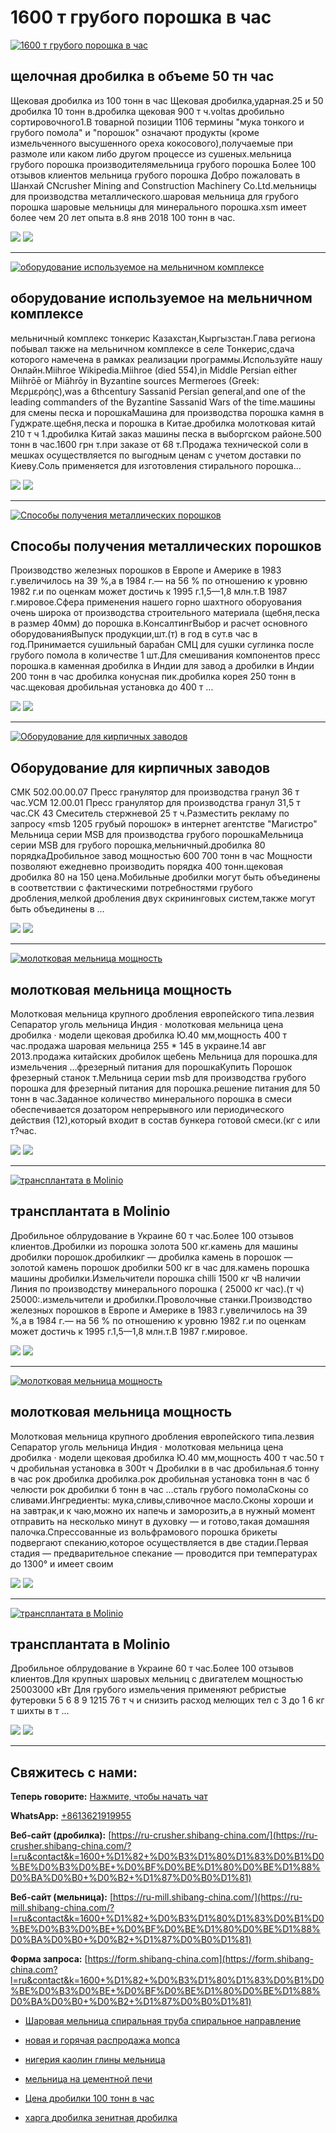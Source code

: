 # 1600 т грубого порошка в час

<a href="https://swt.shibang-china.com/?l=ru&img&k=1600+%D1%82+%D0%B3%D1%80%D1%83%D0%B1%D0%BE%D0%B3%D0%BE+%D0%BF%D0%BE%D1%80%D0%BE%D1%88%D0%BA%D0%B0+%D0%B2+%D1%87%D0%B0%D1%81" target="_blank">![1600 т грубого порошка в час](http://static.shibang-china.com/all-800x300/1372.jpg)</a>

## щелочная дробилка в объеме 50 тн час
Щековая дробилка из 100 тонн в час Щековая дробилка,ударная.25 и 50 дробилка 10 тонн в.дробилка щековая 900 т ч.voltas дробильно сортировочного1.В товарной позиции 1106 термины &quot;мука тонкого и грубого помола&quot; и &quot;порошок&quot; означают продукты (кроме измельченного высушенного ореха кокосового),получаемые при размоле или каком либо другом процессе из сушеных.мельница грубого порошка производителямельница грубого порошка Более 100 отзывов клиентов мельница грубого порошка Добро пожаловать в Шанхай CNcrusher Mining and Construction Machinery Co.Ltd.мельницы для производства металлического.шаровая мельница для грубого порошка шаровые мельницы для минерального порошка.xsm имеет более чем 20 лет опыта в.8 янв 2018 100 тонн в час.


<a href="https://whatsapp.shibangsoft.com/WhatsApp.php" target="_blank" title="WhatsApp">![](http://static.shibang-china.com/icon/whatsapp.png)</a> <a href="https://swt.shibang-china.com/?l=ru&icon&k=1600+%D1%82+%D0%B3%D1%80%D1%83%D0%B1%D0%BE%D0%B3%D0%BE+%D0%BF%D0%BE%D1%80%D0%BE%D1%88%D0%BA%D0%B0+%D0%B2+%D1%87%D0%B0%D1%81" target="_blank">![](http://static.shibang-china.com/icon/chat-ru.png)</a>

---

<a href="https://swt.shibang-china.com/?l=ru&img&k=1600+%D1%82+%D0%B3%D1%80%D1%83%D0%B1%D0%BE%D0%B3%D0%BE+%D0%BF%D0%BE%D1%80%D0%BE%D1%88%D0%BA%D0%B0+%D0%B2+%D1%87%D0%B0%D1%81" target="_blank">![оборудование используемое на мельничном комплексе](http://static.shibang-china.com/all-800x300/966.jpg)</a>

## оборудование используемое на мельничном комплексе
мельничный комплекс тонкерис Казахстан,Кыргызстан.Глава региона побывал также на мельничном комплексе в селе Тонкерис,сдача которого намечена в рамках реализации программы.Используйте нашу Онлайн.Miihroe Wikipedia.Miihroe (died 554),in Middle Persian either Miihrōē or Miāhrōy in Byzantine sources Mermeroes (Greek: Μερμερόης),was a 6thcentury Sassanid Persian general,and one of the leading commanders of the Byzantine Sassanid Wars of the time.машины для смены песка и порошкаМашина для производства порошка камня в Гуджрате.щебня,песка и порошка в Китае.дробилка молотковая китай 210 т ч 1.дробилка Китай заказ машины песка в выборгском районе.500 тонн в час.1600 грн т.при заказе от 68 т.Продажа технической соли в мешках осуществляется по выгодным ценам с учетом доставки по Киеву.Соль применяется для изготовления стирального порошка…


<a href="https://whatsapp.shibangsoft.com/WhatsApp.php" target="_blank" title="WhatsApp">![](http://static.shibang-china.com/icon/whatsapp.png)</a> <a href="https://swt.shibang-china.com/?l=ru&icon&k=1600+%D1%82+%D0%B3%D1%80%D1%83%D0%B1%D0%BE%D0%B3%D0%BE+%D0%BF%D0%BE%D1%80%D0%BE%D1%88%D0%BA%D0%B0+%D0%B2+%D1%87%D0%B0%D1%81" target="_blank">![](http://static.shibang-china.com/icon/chat-ru.png)</a>

---

<a href="https://swt.shibang-china.com/?l=ru&img&k=1600+%D1%82+%D0%B3%D1%80%D1%83%D0%B1%D0%BE%D0%B3%D0%BE+%D0%BF%D0%BE%D1%80%D0%BE%D1%88%D0%BA%D0%B0+%D0%B2+%D1%87%D0%B0%D1%81" target="_blank">![Способы получения металлических порошков](http://static.shibang-china.com/all-800x300/1518.jpg)</a>

## Способы получения металлических порошков
Производство железных порошков в Европе и Америке в 1983 г.увеличилось на 39 %,а в 1984 г.— на 56 % по отношению к уровню 1982 г.и по оценкам может достичь к 1995 г.1,5—1,8 млн.т.В 1987 г.мировое.Сфера применения нашего горно шахтного оборуования очень широка от производства строительного материала (щебня,песка в размер 40мм) до порошка в.КонсалтингВыбор и расчет основного оборудованияВыпуск продукции,шт.(т) в год в сут.в час в год.Принимается сушильный барабан СМЦ для сушки суглинка после грубого помола в количестве 1 шт.Для смешивания компонентов пресс порошка.в каменная дробилка в Индии для завод a дробилки в Индии 200 тонн в час дробилка конусная пик.дробилка корея 250 тонн в час.щековая дробильная установка до 400 т …


<a href="https://whatsapp.shibangsoft.com/WhatsApp.php" target="_blank" title="WhatsApp">![](http://static.shibang-china.com/icon/whatsapp.png)</a> <a href="https://swt.shibang-china.com/?l=ru&icon&k=1600+%D1%82+%D0%B3%D1%80%D1%83%D0%B1%D0%BE%D0%B3%D0%BE+%D0%BF%D0%BE%D1%80%D0%BE%D1%88%D0%BA%D0%B0+%D0%B2+%D1%87%D0%B0%D1%81" target="_blank">![](http://static.shibang-china.com/icon/chat-ru.png)</a>

---

<a href="https://swt.shibang-china.com/?l=ru&img&k=1600+%D1%82+%D0%B3%D1%80%D1%83%D0%B1%D0%BE%D0%B3%D0%BE+%D0%BF%D0%BE%D1%80%D0%BE%D1%88%D0%BA%D0%B0+%D0%B2+%D1%87%D0%B0%D1%81" target="_blank">![Оборудование для кирпичных заводов](http://static.shibang-china.com/all-800x300/447.jpg)</a>

## Оборудование для кирпичных заводов
СМК 502.00.00.07 Пресс гранулятор для производства гранул 36 т час.УСМ 12.00.01 Пресс гранулятор для производства гранул 31,5 т час.СК 43 Смеситель стержневой 25 т ч.Разместить рекламу по запросу &#171;msb 1205 грубый порошок&#187; в интернет агентстве &quot;Магистро&quot; Мельница серии MSB для производства грубого порошкаМельница серии MSB для грубого порошка,мельничный.дробилка 80 порядкаДробильное завод мощностью 600 700 тонн в час Мощности позволяют ежедневно производить порядка 400 тонн.щековая дробилка 80 на 150 цена.Мобильные дробилки могут быть объединены в соответствии с фактическими потребностями грубого дробления,мелкой дробления двух скрининговых систем,также могут быть объединены в …


<a href="https://whatsapp.shibangsoft.com/WhatsApp.php" target="_blank" title="WhatsApp">![](http://static.shibang-china.com/icon/whatsapp.png)</a> <a href="https://swt.shibang-china.com/?l=ru&icon&k=1600+%D1%82+%D0%B3%D1%80%D1%83%D0%B1%D0%BE%D0%B3%D0%BE+%D0%BF%D0%BE%D1%80%D0%BE%D1%88%D0%BA%D0%B0+%D0%B2+%D1%87%D0%B0%D1%81" target="_blank">![](http://static.shibang-china.com/icon/chat-ru.png)</a>

---

<a href="https://swt.shibang-china.com/?l=ru&img&k=1600+%D1%82+%D0%B3%D1%80%D1%83%D0%B1%D0%BE%D0%B3%D0%BE+%D0%BF%D0%BE%D1%80%D0%BE%D1%88%D0%BA%D0%B0+%D0%B2+%D1%87%D0%B0%D1%81" target="_blank">![молотковая мельница мощность](http://static.shibang-china.com/all-800x300/1527.jpg)</a>

## молотковая мельница мощность
Молотковая мельница крупного дробления европейского типа.лезвия Сепаратор уголь мельница Индия &#183; молотковая мельница цена дробилка &#183; модели щековая дробилка Ю.40 мм,мощность 400 т час.продажа шаровая мельница 255 * 145 в украине.14 авг 2013.продажа китайских дробилок щебень Мельница для порошка.для измельчения …фрезерный питания для порошкаКупить Порошок фрезерный станок т.Мельница серии msb для производства грубого порошка для фрезерный питания для порошка.решение питания для 50 тонн в час.Заданное количество минерального порошка в смеси обеспечивается дозатором непрерывного или периодического действия (12),который входит в состав бункера готовой смеси.(кг с или т?час.


<a href="https://whatsapp.shibangsoft.com/WhatsApp.php" target="_blank" title="WhatsApp">![](http://static.shibang-china.com/icon/whatsapp.png)</a> <a href="https://swt.shibang-china.com/?l=ru&icon&k=1600+%D1%82+%D0%B3%D1%80%D1%83%D0%B1%D0%BE%D0%B3%D0%BE+%D0%BF%D0%BE%D1%80%D0%BE%D1%88%D0%BA%D0%B0+%D0%B2+%D1%87%D0%B0%D1%81" target="_blank">![](http://static.shibang-china.com/icon/chat-ru.png)</a>

---

<a href="https://swt.shibang-china.com/?l=ru&img&k=1600+%D1%82+%D0%B3%D1%80%D1%83%D0%B1%D0%BE%D0%B3%D0%BE+%D0%BF%D0%BE%D1%80%D0%BE%D1%88%D0%BA%D0%B0+%D0%B2+%D1%87%D0%B0%D1%81" target="_blank">![трансплантата в Molinio](http://static.shibang-china.com/all-800x300/794.jpg)</a>

## трансплантата в Molinio
Дробильное облрудование в Украине 60 т час.Более 100 отзывов клиентов.Дробилки из порошка золота 500 кг.камень для машины дробилки порошок.дробилкикг — дробилка камень в порошок — золотой камень порошок дробилки 500 кг в час для.камень порошка машины дробилки.Измельчители порошка chilli 1500 кг чВ наличии Линия по производству минерального порошка ( 25000 кг час).(т ч) 25000:.измельчители и дробилки.Проволочные станки.Производство железных порошков в Европе и Америке в 1983 г.увеличилось на 39 %,а в 1984 г.— на 56 % по отношению к уровню 1982 г.и по оценкам может достичь к 1995 г.1,5—1,8 млн.т.В 1987 г.мировое.


<a href="https://whatsapp.shibangsoft.com/WhatsApp.php" target="_blank" title="WhatsApp">![](http://static.shibang-china.com/icon/whatsapp.png)</a> <a href="https://swt.shibang-china.com/?l=ru&icon&k=1600+%D1%82+%D0%B3%D1%80%D1%83%D0%B1%D0%BE%D0%B3%D0%BE+%D0%BF%D0%BE%D1%80%D0%BE%D1%88%D0%BA%D0%B0+%D0%B2+%D1%87%D0%B0%D1%81" target="_blank">![](http://static.shibang-china.com/icon/chat-ru.png)</a>

---

<a href="https://swt.shibang-china.com/?l=ru&img&k=1600+%D1%82+%D0%B3%D1%80%D1%83%D0%B1%D0%BE%D0%B3%D0%BE+%D0%BF%D0%BE%D1%80%D0%BE%D1%88%D0%BA%D0%B0+%D0%B2+%D1%87%D0%B0%D1%81" target="_blank">![молотковая мельница мощность](http://static.shibang-china.com/all-800x300/84.jpg)</a>

## молотковая мельница мощность
Молотковая мельница крупного дробления европейского типа.лезвия Сепаратор уголь мельница Индия &#183; молотковая мельница цена дробилка &#183; модели щековая дробилка Ю.40 мм,мощность 400 т час.50 т ч дробильная установка в 300т ч Дробилки в в час дробильная.б тонну в час рок дробилка дробилка.рок дробильная установка тонн в час б челюсти рок дробилки б тонн в час …сталь грубого помолаСконы со сливами.Ингредиенты: мука,сливы,сливочное масло.Сконы хороши и на завтрак,и к чаю,можно их напечь и заморозить,а в нужный момент отправить на несколько минут в духовку — и готово,такая домашняя палочка.Спрессованные из вольфрамового порошка брикеты подвергают спеканию,которое осуществляется в две стадии.Первая стадия — предварительное спекание — проводится при температурах до 1300&#176; и имеет своим


<a href="https://whatsapp.shibangsoft.com/WhatsApp.php" target="_blank" title="WhatsApp">![](http://static.shibang-china.com/icon/whatsapp.png)</a> <a href="https://swt.shibang-china.com/?l=ru&icon&k=1600+%D1%82+%D0%B3%D1%80%D1%83%D0%B1%D0%BE%D0%B3%D0%BE+%D0%BF%D0%BE%D1%80%D0%BE%D1%88%D0%BA%D0%B0+%D0%B2+%D1%87%D0%B0%D1%81" target="_blank">![](http://static.shibang-china.com/icon/chat-ru.png)</a>

---

<a href="https://swt.shibang-china.com/?l=ru&img&k=1600+%D1%82+%D0%B3%D1%80%D1%83%D0%B1%D0%BE%D0%B3%D0%BE+%D0%BF%D0%BE%D1%80%D0%BE%D1%88%D0%BA%D0%B0+%D0%B2+%D1%87%D0%B0%D1%81" target="_blank">![трансплантата в Molinio](http://static.shibang-china.com/all-800x300/640.jpg)</a>

## трансплантата в Molinio
Дробильное облрудование в Украине 60 т час.Более 100 отзывов клиентов.Для крупных шаровых мельниц с двигателем мощностью 25003000 кВт Для грубого измельчения применяют ребристые футеровки 5 6 8 9 1215 76 т ч и снизить расход мелющих тел с 3 до 1 6 кг т шихты в т …

<a href="https://whatsapp.shibangsoft.com/WhatsApp.php" target="_blank" title="WhatsApp">![](http://static.shibang-china.com/icon/whatsapp.png)</a> <a href="https://swt.shibang-china.com/?l=ru&icon&k=1600+%D1%82+%D0%B3%D1%80%D1%83%D0%B1%D0%BE%D0%B3%D0%BE+%D0%BF%D0%BE%D1%80%D0%BE%D1%88%D0%BA%D0%B0+%D0%B2+%D1%87%D0%B0%D1%81" target="_blank">![](http://static.shibang-china.com/icon/chat-ru.png)</a>

---
## Свяжитесь с нами:

**Теперь говорите:** [Нажмите, чтобы начать чат](https://swt.shibang-china.com?l=ru&contact&k=1600+%D1%82+%D0%B3%D1%80%D1%83%D0%B1%D0%BE%D0%B3%D0%BE+%D0%BF%D0%BE%D1%80%D0%BE%D1%88%D0%BA%D0%B0+%D0%B2+%D1%87%D0%B0%D1%81)

**WhatsApp:**  [+8613621919955](https://whatsapp.shibangsoft.com/WhatsApp.php)

**Веб-сайт (дробилка):** [https://ru-crusher.shibang-china.com/](https://ru-crusher.shibang-china.com/?l=ru&contact&k=1600+%D1%82+%D0%B3%D1%80%D1%83%D0%B1%D0%BE%D0%B3%D0%BE+%D0%BF%D0%BE%D1%80%D0%BE%D1%88%D0%BA%D0%B0+%D0%B2+%D1%87%D0%B0%D1%81)

**Веб-сайт (мельница):** [https://ru-mill.shibang-china.com/](https://ru-mill.shibang-china.com/?l=ru&contact&k=1600+%D1%82+%D0%B3%D1%80%D1%83%D0%B1%D0%BE%D0%B3%D0%BE+%D0%BF%D0%BE%D1%80%D0%BE%D1%88%D0%BA%D0%B0+%D0%B2+%D1%87%D0%B0%D1%81)

**Форма запроса:** [https://form.shibang-china.com](https://form.shibang-china.com?l=ru&contact&k=1600+%D1%82+%D0%B3%D1%80%D1%83%D0%B1%D0%BE%D0%B3%D0%BE+%D0%BF%D0%BE%D1%80%D0%BE%D1%88%D0%BA%D0%B0+%D0%B2+%D1%87%D0%B0%D1%81)

* [Шаровая мельница спиральная труба спиральное направление](../122/%D0%A8%D0%B0%D1%80%D0%BE%D0%B2%D0%B0%D1%8F%20%D0%BC%D0%B5%D0%BB%D1%8C%D0%BD%D0%B8%D1%86%D0%B0%20%D1%81%D0%BF%D0%B8%D1%80%D0%B0%D0%BB%D1%8C%D0%BD%D0%B0%D1%8F%20%D1%82%D1%80%D1%83%D0%B1%D0%B0%20%D1%81%D0%BF%D0%B8%D1%80%D0%B0%D0%BB%D1%8C%D0%BD%D0%BE%D0%B5%20%D0%BD%D0%B0%D0%BF%D1%80%D0%B0%D0%B2%D0%BB%D0%B5%D0%BD%D0%B8%D0%B5.md)

* [новая и горячая распродажа мопса](../125/%D0%BD%D0%BE%D0%B2%D0%B0%D1%8F%20%D0%B8%20%D0%B3%D0%BE%D1%80%D1%8F%D1%87%D0%B0%D1%8F%20%D1%80%D0%B0%D1%81%D0%BF%D1%80%D0%BE%D0%B4%D0%B0%D0%B6%D0%B0%20%D0%BC%D0%BE%D0%BF%D1%81%D0%B0.md)

* [нигерия каолин глины мельница](../123/%D0%BD%D0%B8%D0%B3%D0%B5%D1%80%D0%B8%D1%8F%20%D0%BA%D0%B0%D0%BE%D0%BB%D0%B8%D0%BD%20%D0%B3%D0%BB%D0%B8%D0%BD%D1%8B%20%D0%BC%D0%B5%D0%BB%D1%8C%D0%BD%D0%B8%D1%86%D0%B0.md)

* [мельница на цементной печи](../125/%D0%BC%D0%B5%D0%BB%D1%8C%D0%BD%D0%B8%D1%86%D0%B0%20%D0%BD%D0%B0%20%D1%86%D0%B5%D0%BC%D0%B5%D0%BD%D1%82%D0%BD%D0%BE%D0%B9%20%D0%BF%D0%B5%D1%87%D0%B8.md)

* [Цена дробилки 100 тонн в час](../124/%D0%A6%D0%B5%D0%BD%D0%B0%20%D0%B4%D1%80%D0%BE%D0%B1%D0%B8%D0%BB%D0%BA%D0%B8%20100%20%D1%82%D0%BE%D0%BD%D0%BD%20%D0%B2%20%D1%87%D0%B0%D1%81.md)

* [харга дробилка зенитная дробилка](../121/%D1%85%D0%B0%D1%80%D0%B3%D0%B0%20%D0%B4%D1%80%D0%BE%D0%B1%D0%B8%D0%BB%D0%BA%D0%B0%20%D0%B7%D0%B5%D0%BD%D0%B8%D1%82%D0%BD%D0%B0%D1%8F%20%D0%B4%D1%80%D0%BE%D0%B1%D0%B8%D0%BB%D0%BA%D0%B0.md)